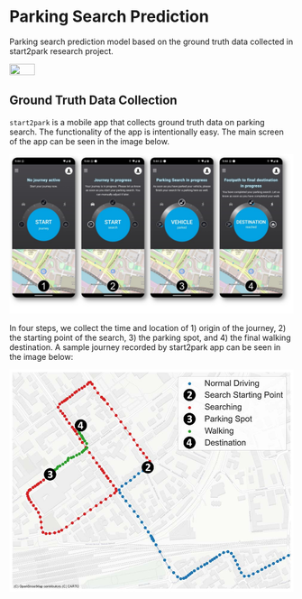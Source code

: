 # Parking Search Prediction
Parking search prediction model based on the ground truth data collected in start2park research project.

<img align="top" src="docs/images/start2park_logo.jpg" width="30%" height="30%">

## Ground Truth Data Collection

`start2park` is a mobile app that collects ground truth data on parking search. 
The functionality of the app is intentionally easy. 
The main screen of the app can be seen in the image below. 

![app_mainScreen.jpg](docs%2Fimages%2Fapp_mainScreen.jpg)

In four steps, we collect the time and location of 1) origin of the journey, 2) the starting point 
of the search, 3) the parking spot, and 4) the final walking destination. A sample journey
recorded by start2park app can be seen in the image below:

![sampleJourney.jpg](docs%2Fimages%2FsampleJourney.jpg)






